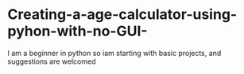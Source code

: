 # Creating-a-age-calculator-using-pyhon-with-no-GUI-
I am a beginner in python so iam starting with basic projects, and suggestions are welcomed
